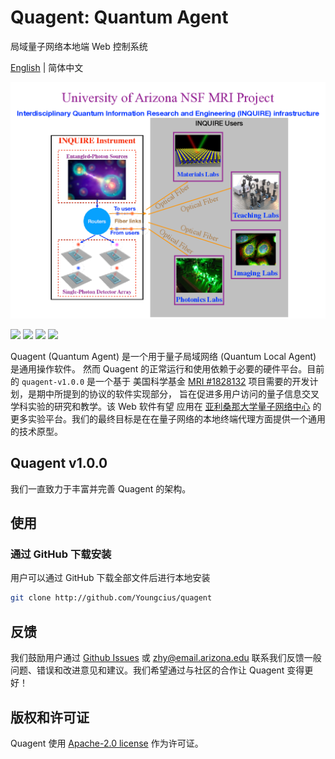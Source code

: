 # Quagent: Quantum Agent

局域量子网络本地端 Web 控制系统

[English](README.md) | 简体中文

![](static/images/profile.png)

[![](https://img.shields.io/badge/license-Apache%202.0-green)](./LICENSE) [![](https://img.shields.io/badge/build-passing-green)]() ![](https://img.shields.io/badge/Python-3.7--3.8-blue) ![](https://img.shields.io/badge/dev-v1.0.0-blue)


Quagent (Quantum Agent) 是一个用于量子局域网络 (Quantum Local Agent) 是通用操作软件。
然而 Quagent 的正常运行和使用依赖于必要的硬件平台。目前的 `quagent-v1.0.0` 是一个基于
美国科学基金 [MRI #1828132](https://www.nsf.gov/awardsearch/showAward?AWD_ID=1828132&HistoricalAwards=false) 项目需要的开发计划，是期中所提到的协议的软件实现部分，
旨在促进多用户访问的量子信息交叉学科实验的研究和教学。该 Web 软件有望
应用在 [亚利桑那大学量子网络中心](https://cqn-erc.org/) 的更多实验平台。我们的最终目标是在在量子网络的本地终端代理方面提供一个通用的技术原型。

## Quagent v1.0.0

我们一直致力于丰富并完善 Quagent 的架构。


## 使用

### 通过 GitHub 下载安装

用户可以通过 GitHub 下载全部文件后进行本地安装

```bash
git clone http://github.com/Youngcius/quagent
```

## 反馈

我们鼓励用户通过 [Github Issues](https://github.com/Youngcius/quagent/issues) 或 zhy@email.arizona.edu
联系我们反馈一般问题、错误和改进意见和建议。我们希望通过与社区的合作让 Quagent 变得更好！

## 版权和许可证

Quagent 使用 [Apache-2.0 license](LICENSE) 作为许可证。